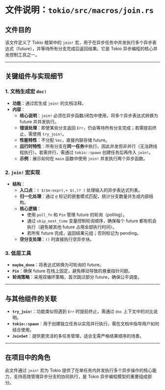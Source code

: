 # 文件说明：`tokio/src/macros/join.rs`

## **文件目的**
该文件定义了 Tokio 框架中的 `join!` 宏，用于在异步任务中并发执行多个异步表达式（future），并等待所有分支完成后返回结果。它是 Tokio 异步编程的核心并发控制工具之一。

---

## **关键组件与实现细节**

### **1. 文档生成宏 `doc!`**
- **功能**：通过宏生成 `join!` 的文档注释。
- **内容**：
  - **核心说明**：`join!` 必须在异步函数/闭包中使用，将多个异步表达式转换为 future 并并发执行。
  - **错误处理**：即使某些分支返回 `Err`，仍会等待所有分支完成；若需提前终止，需使用 `try_join!`。
  - **性能特性**：不分配 `Vec`，直接内联存储 future。
  - **运行时特性**：所有分支在**同一任务**中执行，因此并发但非并行（无法跨线程执行）。若需并行，需通过 `tokio::spawn` 创建任务后再传入 `join!`。
  - **示例**：展示如何在 `main` 函数中使用 `join!` 并发执行两个异步函数。

### **2. `join!` 宏实现**
- **结构**：
  - **入口点**：`( $($e:expr),+ $(,)? )` 处理输入的异步表达式列表。
  - **归一化处理**：通过 `@` 标记的嵌套模式匹配，统计分支数量并生成内部结构。
  - **核心逻辑**：
    - 使用 `poll_fn` 和 `Pin` 管理 future 的轮询（polling）。
    - 通过 `skip_next_time` 变量控制轮询顺序，确保每个 future 都有机会执行（避免被其他 future 占用全部执行时间）。
    - 若所有 future 完成，返回结果元组；否则标记为 pending。
  - **空分支处理**：`()` 时直接执行空异步块。

### **3. 低层工具**
- **`maybe_done`**：将表达式转换为可轮询的 future。
- **`Pin`**：确保 future 在栈上固定，避免移动导致的悬垂指针问题。
- **轮询策略**：采用双循环策略，首次跳过部分 future，确保公平调度。

---

## **与其他组件的关联**
- **`try_join!`**：功能类似但遇到 `Err` 时提前终止，需通过 `doc` 上下文中的对比说明。
- **`tokio::spawn`**：用于创建独立任务以实现并行执行，需在文档中指导用户如何结合使用。
- **`JoinSet`**：提供更灵活的多任务管理，适合无需严格结果顺序的场景。

---

## **在项目中的角色**
此文件通过 `join!` 宏为 Tokio 提供了在单任务内并发执行多个异步操作的核心能力，支持高效管理异步分支的协同执行，是 Tokio 异步编程模型的重要组成部分。

